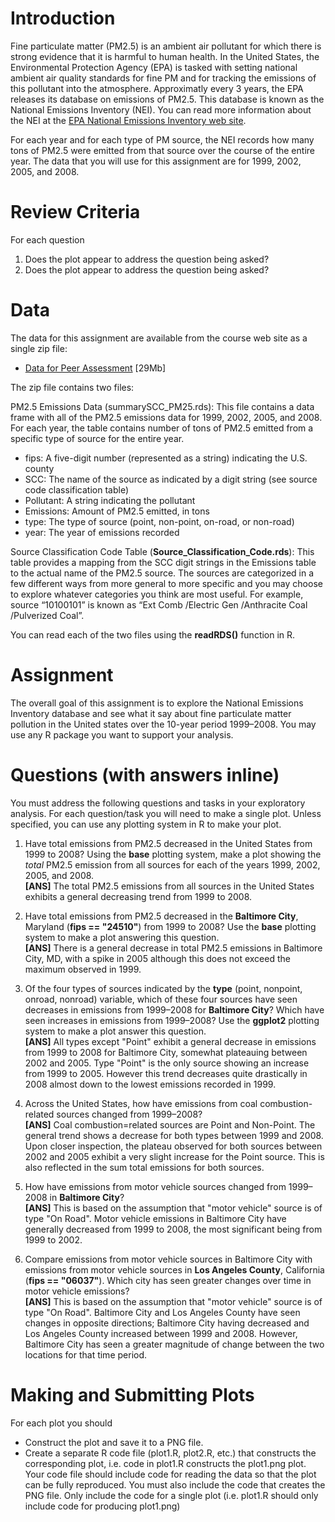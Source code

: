 # Introduction

Fine particulate matter (PM2.5) is an ambient air pollutant for which there is strong evidence that it is harmful to human health. In the United States, the Environmental Protection Agency (EPA) is tasked with setting national ambient air quality standards for fine PM and for tracking the emissions of this pollutant into the atmosphere. Approximatly every 3 years, the EPA releases its database on emissions of PM2.5. This database is known as the National Emissions Inventory (NEI). You can read more information about the NEI at the [EPA National Emissions Inventory web site](http://www.epa.gov/ttn/chief/eiinformation.html).

For each year and for each type of PM source, the NEI records how many tons of PM2.5 were emitted from that source over the course of the entire year. The data that you will use for this assignment are for 1999, 2002, 2005, and 2008.

# Review Criteria

For each question

1. Does the plot appear to address the question being asked?
2. Does the plot appear to address the question being asked?

# Data

The data for this assignment are available from the course web site as a single zip file:

* [Data for Peer Assessment](https://d396qusza40orc.cloudfront.net/exdata%2Fdata%2FNEI_data.zip) [29Mb]

The zip file contains two files:

PM2.5 Emissions Data (summarySCC_PM25.rds): This file contains a data frame with all of the PM2.5 emissions data for 1999, 2002, 2005, and 2008. For each year, the table contains number of tons of PM2.5 emitted from a specific type of source for the entire year. 

* fips: A five-digit number (represented as a string) indicating the U.S. county
* SCC: The name of the source as indicated by a digit string (see source code classification table)
* Pollutant: A string indicating the pollutant
* Emissions: Amount of PM2.5 emitted, in tons
* type: The type of source (point, non-point, on-road, or non-road)
* year: The year of emissions recorded

Source Classification Code Table (**Source_Classification_Code.rds**): This table provides a mapping from the SCC digit strings in the Emissions table to the actual name of the PM2.5 source. The sources are categorized in a few different ways from more general to more specific and you may choose to explore whatever categories you think are most useful. For example, source “10100101” is known as “Ext Comb /Electric Gen /Anthracite Coal /Pulverized Coal”.

You can read each of the two files using the **readRDS()** function in R. 

# Assignment

The overall goal of this assignment is to explore the National Emissions Inventory database and see what it say about fine particulate matter pollution in the United states over the 10-year period 1999–2008. You may use any R package you want to support your analysis.

# Questions (with answers inline)

You must address the following questions and tasks in your exploratory analysis. For each question/task you will need to make a single plot. Unless specified, you can use any plotting system in R to make your plot.

1. Have total emissions from PM2.5 decreased in the United States from 1999 to 2008? Using the **base** plotting system, make a plot showing the *total* PM2.5 emission from all sources for each of the years 1999, 2002, 2005, and 2008.</br>
**[ANS]**
The total PM2.5 emissions from all sources in the United States exhibits a general decreasing trend from 1999 to 2008.

2. Have total emissions from PM2.5 decreased in the **Baltimore City**, Maryland (**fips == "24510"**) from 1999 to 2008? Use the **base** plotting system to make a plot answering this question.</br>
**[ANS]**
There is a general decrease in total PM2.5 emissions in Baltimore City, MD, with a spike in 2005 although this does not exceed the maximum observed in 1999.

3. Of the four types of sources indicated by the **type** (point, nonpoint, onroad, nonroad) variable, which of these four sources have seen decreases in emissions from 1999–2008 for **Baltimore City**? Which have seen increases in emissions from 1999–2008? Use the **ggplot2** plotting system to make a plot answer this question.</br>
**[ANS]**
All types except "Point" exhibit a general decrease in emissions from 1999 to 2008 for Baltimore City, somewhat plateauing between 2002 and 2005.
Type "Point" is the only source showing an increase from 1999 to 2005.
However this trend decreases quite drastically in 2008 almost down to the lowest emissions recorded in 1999.

4. Across the United States, how have emissions from coal combustion-related sources changed from 1999–2008?</br>
**[ANS]**
Coal combustion=related sources are Point and Non-Point.
The general trend shows a decrease for both types between 1999 and 2008. 
Upon closer inspection, the plateau observed for both sources between 2002 and 2005 exhibit a very slight increase for the Point source.
This is also reflected in the sum total emissions for both sources.

5. How have emissions from motor vehicle sources changed from 1999–2008 in **Baltimore City**?</br>
**[ANS]**
This is based on the assumption that "motor vehicle" source is of type "On Road".
Motor vehicle emissions in Baltimore City have generally decreased from 1999 to 2008, the most significant being from 1999 to 2002.

6. Compare emissions from motor vehicle sources in Baltimore City with emissions from motor vehicle sources in **Los Angeles County**, California (**fips == "06037"**). Which city has seen greater changes over time in motor vehicle emissions?</br>
**[ANS]**
This is based on the assumption that "motor vehicle" source is of type "On Road".
Baltimore City and Los Angeles County have seen changes in opposite directions; Baltimore City having decreased and Los Angeles County increased between 1999 and 2008.
However, Baltimore City has seen a greater magnitude of change between the two locations for that time period.

# Making and Submitting Plots

For each plot you should

* Construct the plot and save it to a PNG file.
* Create a separate R code file (plot1.R, plot2.R, etc.) that constructs the corresponding plot, i.e. code in plot1.R constructs the plot1.png plot. Your code file should include code for reading the data so that the plot can be fully reproduced. You must also include the code that creates the PNG file. Only include the code for a single plot (i.e. plot1.R should only include code for producing plot1.png)